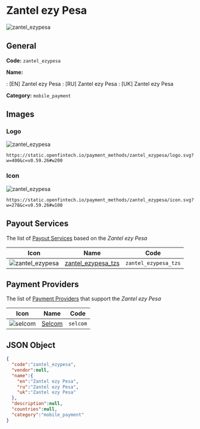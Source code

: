 
# Zantel ezy Pesa 
![zantel_ezypesa](https://static.openfintech.io/payment_methods/zantel_ezypesa/logo.svg?w=400&c=v0.59.26#w200)  

## General 
**Code:** `zantel_ezypesa` 
 
**Name:** 
 
:	[EN] Zantel ezy Pesa 
:	[RU] Zantel ezy Pesa 
:	[UK] Zantel ezy Pesa 
 
**Category:** `mobile_payment` 
 

## Images 

### Logo 
![zantel_ezypesa](https://static.openfintech.io/payment_methods/zantel_ezypesa/logo.svg?w=400&c=v0.59.26#w200)  

```
https://static.openfintech.io/payment_methods/zantel_ezypesa/logo.svg?w=400&c=v0.59.26#w200
```  

### Icon 
![zantel_ezypesa](https://static.openfintech.io/payment_methods/zantel_ezypesa/icon.svg?w=278&c=v0.59.26#w100)  

```
https://static.openfintech.io/payment_methods/zantel_ezypesa/icon.svg?w=278&c=v0.59.26#w100
```  

## Payout Services 
 
The list of [Payout Services](/payout-services/) based on the _Zantel ezy Pesa_ 

|Icon|Name|Code| 
|:---:|:---:|:---:| 
|![zantel_ezypesa](https://static.openfintech.io/payout_methods/zantel_ezypesa/icon.svg?w=278&c=v0.59.26#w40) |[zantel_ezypesa_tzs](/payout-services/zantel_ezypesa_tzs/)|`zantel_ezypesa_tzs`| 
 

## Payment Providers 
 
The list of [Payment Providers](/payment-providers/) that support the _Zantel ezy Pesa_ 

|Icon|Name|Code| 
|:---:|:---:|:---:| 
|![selcom](https://static.openfintech.io/payment_providers/selcom/icon.png?w=278&c=v0.59.26#w100) |[Selcom](/payment-providers/selcom/)|`selcom`| 
 

## JSON Object 

```json
{
  "code":"zantel_ezypesa",
  "vendor":null,
  "name":{
    "en":"Zantel ezy Pesa",
    "ru":"Zantel ezy Pesa",
    "uk":"Zantel ezy Pesa"
  },
  "description":null,
  "countries":null,
  "category":"mobile_payment"
}
```  
